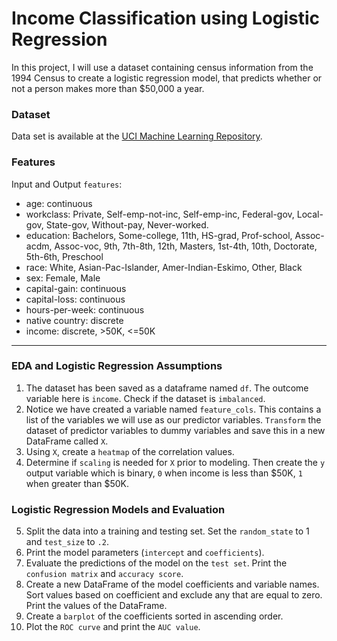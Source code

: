 # Income Classification using Logistic Regression

In this project, I will use a dataset containing census information from the 1994 Census to create a logistic regression model, that predicts whether or not a person makes more than $50,000 a year.


### Dataset

Data set is available at the [UCI Machine Learning Repository](https://archive.ics.uci.edu/dataset/20/census+income).

### Features

Input and Output `features`:
* age: continuous
* workclass: Private, Self-emp-not-inc, Self-emp-inc, Federal-gov, Local-gov, State-gov, Without-pay, Never-worked.
* education: Bachelors, Some-college, 11th, HS-grad, Prof-school, Assoc-acdm, Assoc-voc, 9th, 7th-8th, 12th, Masters, 1st-4th, 10th, Doctorate, 5th-6th, Preschool
* race: White, Asian-Pac-Islander, Amer-Indian-Eskimo, Other, Black
* sex: Female, Male
* capital-gain: continuous
* capital-loss: continuous
* hours-per-week: continuous
* native country: discrete
* income: discrete, >50K, <=50K

------

### EDA and Logistic Regression Assumptions
1. The dataset has been saved as a dataframe named `df`. The outcome variable here is `income`. Check if the dataset is `imbalanced`.
2. Notice we have created a variable named `feature_cols`. This contains a list of the variables we will use as our predictor variables.
    `Transform` the dataset of predictor variables to dummy variables and save this in a new DataFrame called `X`.
3. Using `X`, create a `heatmap` of the correlation values.
4. Determine if `scaling` is needed for `X` prior to modeling. Then create the `y` output variable which is binary, `0` when income is less than $50K, `1` when greater than $50K.

### Logistic Regression Models and Evaluation
5. Split the data into a training and testing set. Set the `random_state` to 1 and `test_size` to `.2`.
6. Print the model parameters (`intercept` and `coefficients`).
7. Evaluate the predictions of the model on the `test set`. Print the `confusion matrix` and `accuracy score`.
8. Create a new DataFrame of the model coefficients and variable names. Sort values based on coefficient and exclude any that are equal to zero. Print the values of the DataFrame.
9. Create a `barplot` of the coefficients sorted in ascending order.
10. Plot the `ROC curve` and print the `AUC value`.